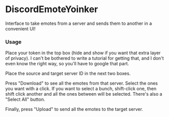 # DiscordEmoteYoinker
Interface to take emotes from a server and sends them to another in a convenient UI!
### Usage
Place your token in the top box (hide and show if you want that extra layer of privacy). I can't be bothered to write a tutorial for getting that, and I don't even know the right way, so you'll have to google that part.

Place the source and target server ID in the next two boxes.

Press "Download" to see all the emotes from that server. Select the ones you want with a click. If you want to select a bunch, shift-click one, then shift click another and all the ones between will be selected. There's also a "Select All" button.

Finally, press "Upload" to send all the emotes to the target server.
